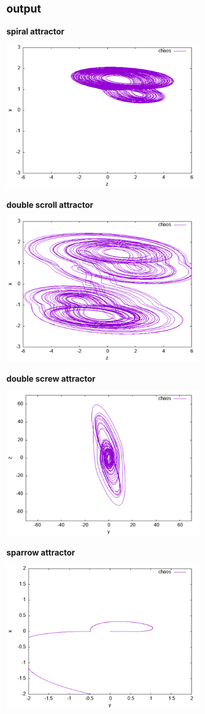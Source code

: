 # output
## spiral attractor
![spiral attractor](chaos-1.png)
## double scroll attractor
![double scroll attractor](chaos-2.png)
## double screw attractor
![double screw attractor](chaos-3.png)
## sparrow attractor
![sparrow attractor](chaos-4.png)
